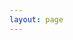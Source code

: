 ```yaml
---
layout: page
---
```


<script setup>
import { VPTeamPage, VPTeamPageTitle, VPTeamPageSection, VPTeamMembers } from 'vitepress/theme';

const projectManagers = [
  {
    avatar: 'https://www.github.com/jaapmarcus.png',
    name: 'Jaap Marcus',
    links: [
      { icon: 'github', link: 'https://github.com/jaapmarcus' },
      { icon: 'twitter', link: 'https://twitter.com/jaapmarcus' },
    ],
  },
  {
    avatar: 'https://www.github.com/ScIT-Raphael.png',
    name: 'Raphael Schneeberger',
    links: [{ icon: 'github', link: 'https://github.com/ScIT-Raphael' }],
  },
  {
    avatar: 'https://www.github.com/divinity76.png',
    name: 'divinity76',
    links: [{ icon: 'github', link: 'https://github.com/divinity76' }],
  },
  {
    avatar: 'https://www.github.com/Lupul.png',
    name: 'Robert Zollner',
    links: [{ icon: 'github', link: 'https://github.com/Lupul' }],
  },
  {
    avatar: 'https://cdn.discordapp.com/avatars/737720562482151485/bac8f56f0a909032efaf60c1aa4047e5.webp',
    name: 'Kristan Kenney',
    // links: [{ icon: 'github', link: 'https://github.com/Lupul' }],
  },
];

const teamMembers = [
  {
    avatar: 'https://www.github.com/ioannidesalex.png',
    name: 'Alexandros Ioannides',
    title: 'CTO',
    org: "FocusNet",
    orgLink: "https://focus-net.net/",
    links: [{ icon: 'github', link: 'https://github.com/ioannidesalex' }],
  },
  {
    avatar: 'https://www.github.com/jakobbouchard.png',
    name: 'Jakob Bouchard',
    title: 'Developer',
    org: "Prosomo",
    orgLink: "https://prosomo.com",
    links: [
      { icon: 'github', link: 'https://github.com/jakobbouchard' },
      { icon: 'twitter', link: 'https://twitter.com/bouchardjakob' },
    ],
  },
  {
    avatar: 'https://cdn.discordapp.com/avatars/737905427097845780/32452f630dd8684ed7c580806ccbee09.webp',
    name: 'Falzo',
    // links: [{ icon: 'github', link: 'https://github.com/cmstew' }],
  },
  {
    avatar: 'https://www.github.com/cmstew.png',
    name: 'Curtis Stewart',
    links: [{ icon: 'github', link: 'https://github.com/cmstew' }],
  },
];

const featuredContributors = [
  {
    avatar: '/logo.png',
    name: 'John Doe',
  },
  {
    avatar: '/logo.png',
    name: 'John Doe',
  },
  {
    avatar: '/logo.png',
    name: 'John Doe',
  },
];
</script>

<VPTeamPage>
  <VPTeamPageTitle>
    <template #title>
      The Team
    </template>
    <template #lead>
      The development of Hestia is guided by an international team, some of whom have chosen to be featured below.
    </template>
  </VPTeamPageTitle>
  <VPTeamPageSection>
    <template #title>Project Managers</template>
    <template #members>
      <VPTeamMembers :members="projectManagers" />
    </template>
  </VPTeamPageSection>
  <VPTeamPageSection>
    <template #title>Team Members</template>
    <template #members>
      <VPTeamMembers :members="teamMembers" />
    </template>
  </VPTeamPageSection>
  <VPTeamPageSection>
    <template #title>Contributors</template>
    <template #members>
      <VPTeamMembers size="small" :members="featuredContributors" />
    </template>
  </VPTeamPageSection>
</VPTeamPage>
